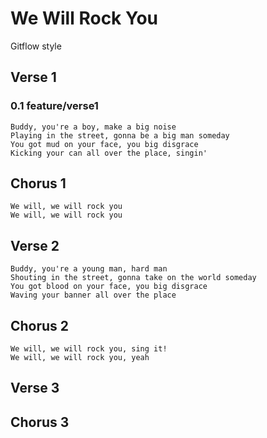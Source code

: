 # We Will Rock You
Gitflow style

## Verse 1
### 0.1 feature/verse1
```text
Buddy, you're a boy, make a big noise
Playing in the street, gonna be a big man someday
You got mud on your face, you big disgrace
Kicking your can all over the place, singin'
```
## Chorus 1
```text
We will, we will rock you
We will, we will rock you
```
## Verse 2
```text
Buddy, you're a young man, hard man
Shouting in the street, gonna take on the world someday
You got blood on your face, you big disgrace
Waving your banner all over the place
```
## Chorus 2
```text
We will, we will rock you, sing it!
We will, we will rock you, yeah
```
## Verse 3

## Chorus 3
